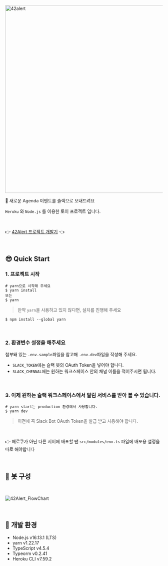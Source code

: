 <img width="600" alt="42alert" src="https://user-images.githubusercontent.com/74334399/147906064-dd87f8e4-7577-4a0a-98ae-bd34d242d8a9.png">

<br/>

📨 새로운 Agenda 이벤트를 슬랙으로 보내드려요 <br/>

`Heroku` 와 `Node.js` 를 이용한 토이 프로젝트 입니다.

<br/>

👉 [42Alert 프로젝트 개발기](https://seongsu.me/42alert-retrospective) 👈

<br/>

## 😎 Quick Start

### 1. 프로젝트 시작

```SHELL
# yarn으로 시작해 주세요
$ yarn install
또는
$ yarn
```

> 만약 `yarn`을 사용하고 있지 않다면, 설치를 진행해 주세요

```SHELL
$ npm install --global yarn
```

<br/>

### 2. 환경변수 설정을 해주세요

첨부돼 있는 `.env.sample`파일을 참고해 `.env.dev`파일을 작성해 주세요.<br/>
- `SLACK_TOKEN`에는 슬랙 봇의 OAuth Token을 넣어야 합니다.<br/>
- `SLACK_CHENNAL`에는 원하는 워크스페이스 안의 채널 이름을 적어주시면 됩니다.

<br/>

### 3. 이제 원하는 슬랙 워크스페이스에서 알림 서비스를 받아 볼 수 있습니다.

```SHELL
# yarn start는 production 환경에서 사용합니다.
$ yarn dev
```

> 이전에 꼭 Slack Bot OAuth Token을 발급 받고 사용해야 합니다.

<br/>

👉 헤로쿠가 아닌 다른 서버에 배포할 땐 `src/modules/env.ts` 파일에 배포용 설정을 따로 해야합니다

<br/>

## 🤖 봇 구성

<br/>

![42Alert_FlowChart](https://user-images.githubusercontent.com/74334399/137498343-f9153426-2ce0-43a8-ac3f-35046ddf51af.png)

<br/>

## 🚀 개발 환경

-   Node.js v16.13.1 (LTS)
-   yarn v1.22.17
-   TypeScript v4.5.4
-   Typeorm v0.2.41
-   Heroku CLI v7.59.2
